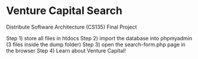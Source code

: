 # Venture Capital Search
Distribute Software Architecture (CS135) Final Project

Step 1) store all files in htdocs
Step 2) import the database into phpmyadmin (3 files inside the dump folder)
Step 3) open the search-form.php page in the browser
Step 4) Learn about Venture Capital!
